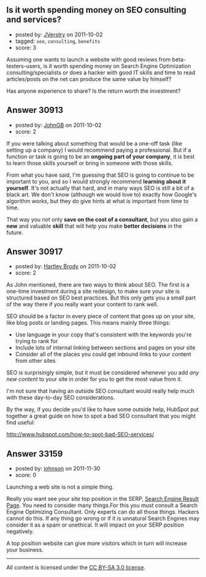 ## Is it worth spending money on SEO consulting and services?

- posted by: [JVerstry](https://stackexchange.com/users/-1/10412-jverstry) on 2011-10-02
- tagged: `seo`, `consulting`, `benefits`
- score: 3

Assuming one wants to launch a website with good reviews from beta-testers-users, is it worth spending money on Search Engine Optimization consulting/specialists or does a hacker with good IT skills and time to read articles/posts on the net can produce the same value by himself?

Has anyone experience to share? Is the return worth the investment?


## Answer 30913

- posted by: [JohnGB](https://stackexchange.com/users/-1/9668-johngb) on 2011-10-02
- score: 2

If you were talking about something that would be a one-off task (like setting up a company) I would recommend paying a professional.  But if a function or task is going to be an **ongoing part of your company**, it is best to learn those skills yourself or bring in someone with those skills.  

From what you have said, I'm guessing that SEO is going to continue to be important to you, and so I would strongly recommend **learning about it yourself**.  It's not actually that hard, and in many ways SEO is still a bit of a black art.  We don't know (although we would love to) exactly how Google's algorithm works, but they do give hints at what is important from time to time.

That way you not only **save on the cost of a consultant**, but you also gain a **new** and valuable **skill** that will help you make **better decisions** in the future.




## Answer 30917

- posted by: [Hartley Brody](https://stackexchange.com/users/-1/8362-hartley-brody) on 2011-10-02
- score: 2

As John mentioned, there are two ways to think about SEO. The first is a one-time investment during a site redesign, to make sure your site is structured based on SEO best practices. But this only gets you a small part of the way there if you really want your content to rank well.

SEO should be a factor in every piece of content that goes up on your site, like blog posts or landing pages. This means mainly three things:

 - Use language in your copy that's consistent with the keywords you're trying to rank for
 - Include lots of internal linking between sections and pages on your site
 - Consider all of the places you could get inbound links to your content from other sites 

SEO is surprisingly simple, but it must be considered whenever you add *any new content* to your site in order for you to get the most value from it.

I'm not sure that having an outside SEO consultant would really help much with these day-to-day SEO considerations. 

By the way, if you decide you'd like to have some outside help, HubSpot put together a great guide on how to spot a bad SEO consultant that you might find useful: 

http://www.hubspot.com/how-to-spot-bad-SEO-services/


## Answer 33159

- posted by: [johnson](https://stackexchange.com/users/-1/14754-johnson) on 2011-11-30
- score: 0

<p>Launching a web site is not a simple thing. </p>

<p>Really you want see your site top position in the SERP, <a href="http://en.wikipedia.org/wiki/Search_engine_results_page" rel="nofollow">Search Engine Result Page</a>. You need to consider many things.For this you must consult a Search Engine Optimizing Consultant. Only experts can do all those things. Hackers cannot do this. If any thing go wrong or if it is unnatural Search Engines may consider it as a spam or unethical. It will impact on  your SERP position negatively.</p>

<p>A top position website can give more visitors which in turn will increase your business.</p>




---

All content is licensed under the [CC BY-SA 3.0 license](https://creativecommons.org/licenses/by-sa/3.0/).

